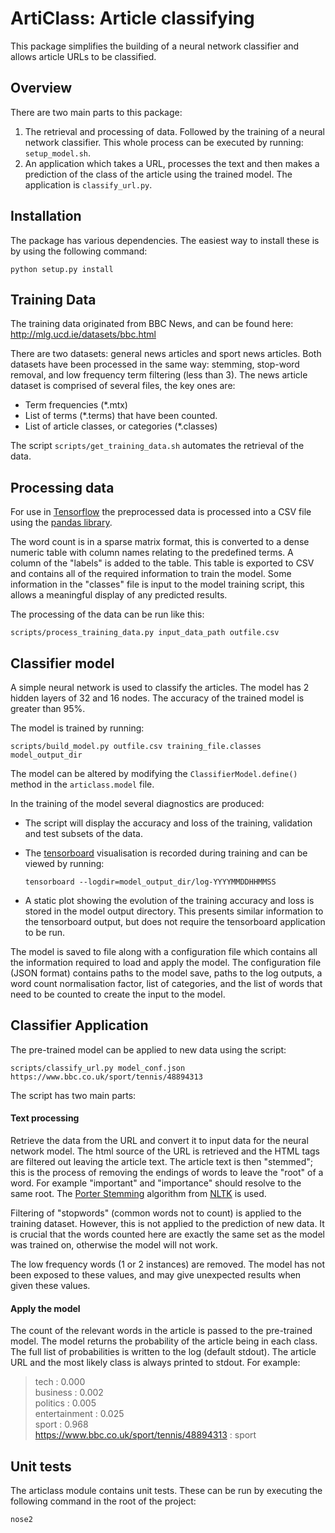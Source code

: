 # ArtiClass: Article classifying

This package simplifies the building of a neural network 
classifier and allows article URLs to be classified.

## Overview
There are two main parts to this package:
1. The retrieval and processing of data. Followed by the training of a
neural network classifier. This whole process can be executed by 
running: `setup_model.sh`. 
2. An application which takes a URL, processes the text and then makes
a prediction of the class of the article using the trained model. The
application is `classify_url.py`.

## Installation
The package has various dependencies. The easiest way to install these is 
by using the following command:

`python setup.py install`

## Training Data
The training data originated from BBC News, and can be found here: 
http://mlg.ucd.ie/datasets/bbc.html

There are two datasets: general news articles and sport news articles. Both 
datasets have been processed in the same way: stemming, stop-word removal,
and low frequency term filtering (less than 3). The news article 
dataset is comprised of several files, the key ones are:
* Term frequencies (*.mtx)
* List of terms (*.terms) that have been counted.
* List of article classes, or categories (*.classes)

The script `scripts/get_training_data.sh` automates the retrieval of 
the data.

## Processing data
For use in [Tensorflow](https://www.tensorflow.org/) the preprocessed data is 
processed into a CSV file using the [pandas library](https://pandas.pydata.org/).

The word count is in a sparse matrix format, this is converted to a dense 
numeric table with column names relating to the predefined terms. A column of 
the "labels" is added to the table. This table is exported to CSV and contains 
all of the required information to train the model. Some information in the 
"classes" file is input to the model training script, this allows a meaningful
display of any predicted results.

The processing of the data can be run like this:

`scripts/process_training_data.py input_data_path outfile.csv`

## Classifier model
A simple neural network is used to classify the articles. The model has
2 hidden layers of 32 and 16 nodes. The accuracy of the trained model
is greater than 95%.

The model is trained by running:

`scripts/build_model.py outfile.csv training_file.classes model_output_dir`

The model can be altered by modifying the `ClassifierModel.define()` 
method in the `articlass.model` file.

In the training of the model several diagnostics are produced:
* The script will display the accuracy and loss of the training, 
validation and test subsets of the data. 
* The [tensorboard](https://www.tensorflow.org/guide/summaries_and_tensorboard)
visualisation is recorded during training and can be viewed by running:

  `tensorboard --logdir=model_output_dir/log-YYYYMMDDHHMMSS`
* A static plot showing the evolution of the training accuracy and loss
is stored in the model output directory. This presents similar 
information to the tensorboard output, but does not require the 
tensorboard application to be run.  

The model is saved to file along with a configuration file which
contains all the information required to load and apply the model.
The configuration file (JSON format) contains paths to the model save, 
paths to the log outputs, a word count normalisation factor, list of categories, 
and the list of words that need to be counted to create the input to the model.


## Classifier Application
The pre-trained model can be applied to new data using the script:

`scripts/classify_url.py model_conf.json https://www.bbc.co.uk/sport/tennis/48894313
`

The script has two main parts:
#### Text processing
Retrieve the data from the URL and convert it to input data for the neural 
network model. The html source of the URL is retrieved and the HTML tags are 
filtered out leaving the article text. The article text is then "stemmed"; 
this is the process of removing the endings of words to leave the "root" of a 
word. For example "important" and "importance" should resolve to the same root. 
The [Porter Stemming](https://tartarus.org/martin/PorterStemmer/) algorithm 
from [NLTK](https://www.nltk.org/) is used.

Filtering of "stopwords" (common words not to count) is applied to the 
training dataset. However, this is not applied to the prediction of new data.
It is crucial that the words counted here are exactly the same set as the model
was trained on, otherwise the model will not work.

The low frequency words (1 or 2 instances) are removed. The model has 
not been exposed to these values, and may give unexpected results when given 
these values.
 
#### Apply the model
The count of the relevant words in the article is passed to the pre-trained 
model. The model returns the probability of the article being in each class.
The full list of probabilities is written to the log (default stdout). The 
article URL and the most likely class is always printed to stdout. For example:
> tech : 0.000\
> business : 0.002\
> politics : 0.005\
> entertainment : 0.025\
> sport : 0.968\
> https://www.bbc.co.uk/sport/tennis/48894313 : sport


## Unit tests
The articlass module contains unit tests. These can be run by executing
the following command in the root of the project:

`nose2`


